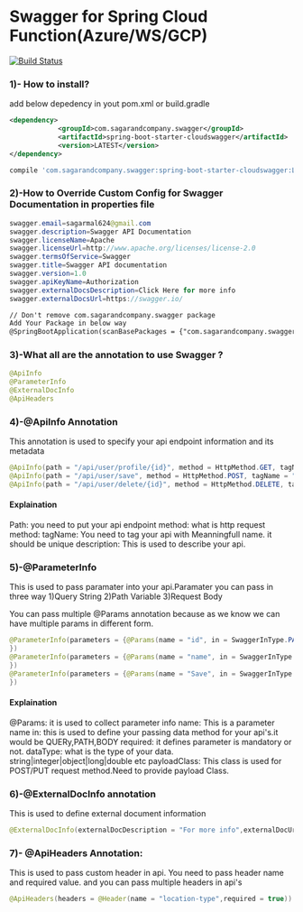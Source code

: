 # Swagger for Spring Cloud Function(Azure/WS/GCP)

[![Build Status](https://travis-ci.org/joemccann/dillinger.svg?branch=master)](https://www.youtube.com/channel/UCKLrvwglZb6h9SEM__fgSjg)

### 1)- How to install?
add below depedency in yout pom.xml or build.gradle
```xml
<dependency>
            <groupId>com.sagarandcompany.swagger</groupId>
            <artifactId>spring-boot-starter-cloudswagger</artifactId>
            <version>LATEST</version>
</dependency>
```
```gradle
compile 'com.sagarandcompany.swagger:spring-boot-starter-cloudswagger:LATEST'
```
### 2)-How to Override Custom Config for Swagger Documentation in properties file
```java
swagger.email=sagarmal624@gmail.com
swagger.description=Swagger API Documentation
swagger.licenseName=Apache
swagger.licenseUrl=http://www.apache.org/licenses/license-2.0
swagger.termsOfService=Swagger
swagger.title=Swagger API documentation
swagger.version=1.0
swagger.apiKeyName=Authorization
swagger.externalDocsDescription=Click Here for more info
swagger.externalDocsUrl=https://swagger.io/
```
```txt
// Don't remove com.sagarandcompany.swagger package
Add Your Package in below way
@SpringBootApplication(scanBasePackages = {"com.sagarandcompany.swagger", "com.example.custom.packagename"})
```

### 3)-What all are the annotation to use Swagger ?
```java
@ApiInfo
@ParameterInfo
@ExternalDocInfo
@ApiHeaders
```

### 4)-@ApiInfo Annotation
This annotation is used to specify your api endpoint information and its metadata
```java
@ApiInfo(path = "/api/user/profile/{id}", method = HttpMethod.GET, tagName = "UserProfile")
@ApiInfo(path = "/api/user/save", method = HttpMethod.POST, tagName = "UserSave")
@ApiInfo(path = "/api/user/delete/{id}", method = HttpMethod.DELETE, tagName = "UserDelete")
```
#### Explaination
Path: you need to put your api endpoint
method: what is http request method:
tagName: You need to tag your api with Meanningfull name. it should be unique
description: This is used to describe your api.

### 5)-@ParameterInfo
This is used to pass paramater into your api.Paramater you can pass in three way
1)Query String
2)Path Variable
3)Request Body

You can pass multiple @Params annotation because as we know we can have multiple params in different form.
```java
@ParameterInfo(parameters = {@Params(name = "id", in = SwaggerInType.PATH, required = true, dataType = "integer"),
})
@ParameterInfo(parameters = {@Params(name = "name", in = SwaggerInType.QUERY, required = true, dataType = "string")
})
@ParameterInfo(parameters = {@Params(name = "Save", in = SwaggerInType.BODY, required = true, dataType = "object", payloadClass = User.class)
})
```
#### Explaination
@Params: it is used to collect parameter info
name: This is a parameter name
in:  this is used to define your passing data method for your api's.it would be    QUERy,PATH,BODY
required: it defines parameter is mandatory or not.
dataType: what is the type of your data.  string|integer|object|long|double etc
payloadClass: This class is used for POST/PUT request method.Need to provide payload Class.


### 6)-@ExternalDocInfo annotation
This is used to define external document information
```java
@ExternalDocInfo(externalDocDescription = "For more info",externalDocUrl ="https://www.google.com/en/" )
```
### 7)- @ApiHeaders Annotation:
This is used to pass custom header in api.
You need to pass header name and required value. and you can pass multiple headers in api's

```java
@ApiHeaders(headers = @Header(name = "location-type",required = true))
```

